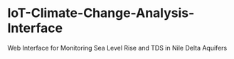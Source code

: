# IoT-Climate-Change-Analysis-Interface
Web Interface for Monitoring Sea Level Rise and TDS in Nile Delta Aquifers
